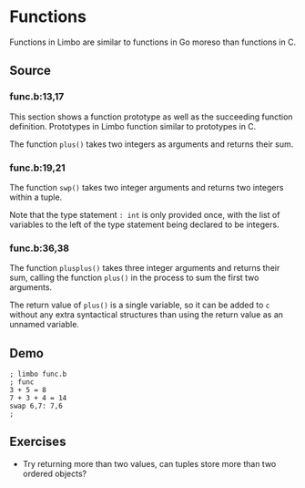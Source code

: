# Functions

Functions in Limbo are similar to functions in Go moreso than functions in C. 

## Source

### func.b:13,17

This section shows a function prototype as well as the succeeding function definition. Prototypes in Limbo function similar to prototypes in C. 

The function `plus()` takes two integers as arguments and returns their sum. 

### func.b:19,21

The function `swp()` takes two integer arguments and returns two integers within a tuple. 

Note that the type statement `: int` is only provided once, with the list of variables to the left of the type statement being declared to be integers. 

### func.b:36,38

The function `plusplus()` takes three integer arguments and returns their sum, calling the function `plus()` in the process to sum the first two arguments.

The return value of `plus()` is a single variable, so it can be added to `c` without any extra syntactical structures than using the return value as an unnamed variable. 

## Demo

	; limbo func.b
	; func
	3 + 5 = 8
	7 + 3 + 4 = 14
	swap 6,7: 7,6
	; 

## Exercises

- Try returning more than two values, can tuples store more than two ordered objects?

